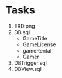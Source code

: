 # Tasks
1. ERD.png
2. DB.sql
    - GameTitle
    - GameLicense
    - gameRental
    - Gamer
3. DBTrigger.sql
4. DBView.sql